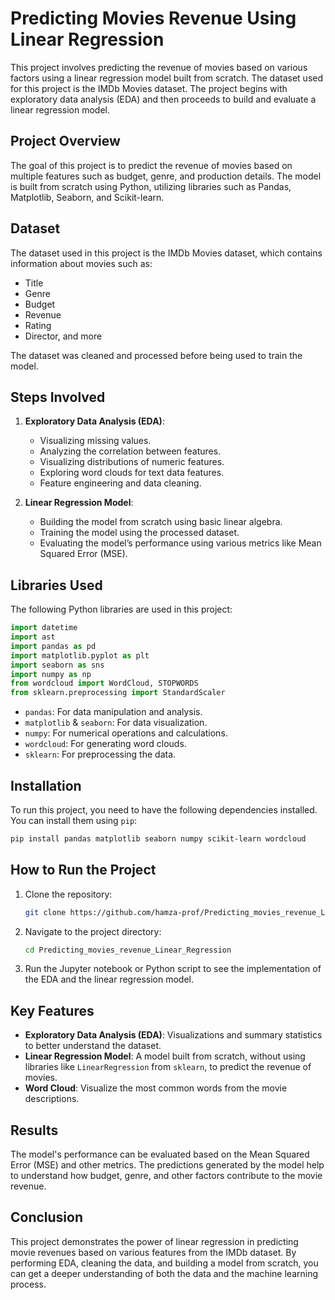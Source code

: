 # Predicting Movies Revenue Using Linear Regression

This project involves predicting the revenue of movies based on various factors using a linear regression model built from scratch. The dataset used for this project is the IMDb Movies dataset. The project begins with exploratory data analysis (EDA) and then proceeds to build and evaluate a linear regression model.

## Project Overview

The goal of this project is to predict the revenue of movies based on multiple features such as budget, genre, and production details. The model is built from scratch using Python, utilizing libraries such as Pandas, Matplotlib, Seaborn, and Scikit-learn.

## Dataset

The dataset used in this project is the IMDb Movies dataset, which contains information about movies such as:

- Title
- Genre
- Budget
- Revenue
- Rating
- Director, and more

The dataset was cleaned and processed before being used to train the model.

## Steps Involved

1. **Exploratory Data Analysis (EDA)**:

   - Visualizing missing values.
   - Analyzing the correlation between features.
   - Visualizing distributions of numeric features.
   - Exploring word clouds for text data features.
   - Feature engineering and data cleaning.

2. **Linear Regression Model**:
   - Building the model from scratch using basic linear algebra.
   - Training the model using the processed dataset.
   - Evaluating the model’s performance using various metrics like Mean Squared Error (MSE).

## Libraries Used

The following Python libraries are used in this project:

```python
import datetime
import ast
import pandas as pd
import matplotlib.pyplot as plt
import seaborn as sns
import numpy as np
from wordcloud import WordCloud, STOPWORDS
from sklearn.preprocessing import StandardScaler
```

- `pandas`: For data manipulation and analysis.
- `matplotlib` & `seaborn`: For data visualization.
- `numpy`: For numerical operations and calculations.
- `wordcloud`: For generating word clouds.
- `sklearn`: For preprocessing the data.

## Installation

To run this project, you need to have the following dependencies installed. You can install them using `pip`:

```bash
pip install pandas matplotlib seaborn numpy scikit-learn wordcloud
```

## How to Run the Project

1. Clone the repository:

   ```bash
   git clone https://github.com/hamza-prof/Predicting_movies_revenue_Linear_Regression.git
   ```

2. Navigate to the project directory:

   ```bash
   cd Predicting_movies_revenue_Linear_Regression
   ```

3. Run the Jupyter notebook or Python script to see the implementation of the EDA and the linear regression model.

## Key Features

- **Exploratory Data Analysis (EDA)**: Visualizations and summary statistics to better understand the dataset.
- **Linear Regression Model**: A model built from scratch, without using libraries like `LinearRegression` from `sklearn`, to predict the revenue of movies.
- **Word Cloud**: Visualize the most common words from the movie descriptions.

## Results

The model's performance can be evaluated based on the Mean Squared Error (MSE) and other metrics. The predictions generated by the model help to understand how budget, genre, and other factors contribute to the movie revenue.

## Conclusion

This project demonstrates the power of linear regression in predicting movie revenues based on various features from the IMDb dataset. By performing EDA, cleaning the data, and building a model from scratch, you can get a deeper understanding of both the data and the machine learning process.
